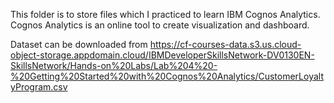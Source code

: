 This folder is to store files which I practiced to learn IBM Cognos Analytics. Cognos Analytics is an online tool to create visualization and dashboard.

Dataset can be downloaded from https://cf-courses-data.s3.us.cloud-object-storage.appdomain.cloud/IBMDeveloperSkillsNetwork-DV0130EN-SkillsNetwork/Hands-on%20Labs/Lab%204%20-%20Getting%20Started%20with%20Cognos%20Analytics/CustomerLoyaltyProgram.csv
